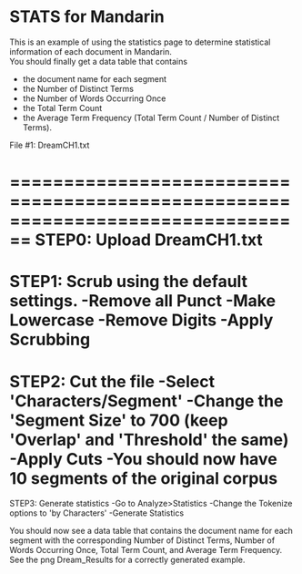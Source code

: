# STATS for Mandarin

This is an example of using the statistics page to determine statistical
information of each document in Mandarin.  
You should finally get a data table that contains 
- the document name for each segment
- the Number of Distinct Terms
- the Number of Words Occurring Once
- the Total Term Count
- the Average Term Frequency (Total Term Count / Number of Distinct Terms). 


File #1: DreamCH1.txt

================================================================================
STEP0: Upload DreamCH1.txt
================================================================================
STEP1: Scrub using the default settings.
    -Remove all Punct
    -Make Lowercase
    -Remove Digits
    -Apply Scrubbing
================================================================================
STEP2: Cut the file
    -Select 'Characters/Segment'
    -Change the 'Segment Size' to 700 (keep 'Overlap' and 'Threshold' the same)
    -Apply Cuts 
    -You should now have 10 segments of the original corpus
================================================================================
STEP3: Generate statistics
    -Go to Analyze>Statistics
    -Change the Tokenize options to 'by Characters'
    -Generate Statistics

You should now see a data table that contains the document name for each segment
with the corresponding Number of Distinct Terms, Number of Words Occurring Once,
Total Term Count, and Average Term Frequency. See the png Dream_Results for 
a correctly generated example. 

